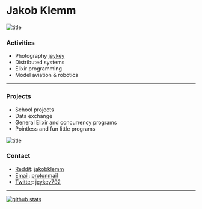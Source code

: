 # Jakob Klemm

![title](https://jeykey.net/img/scroll/13.jpg)

### Activities
- Photography [jeykey](https://jeykey.net)
- Distributed systems
- Elixir programming
- Model aviation & robotics

---

### Projects
- School projects 
- Data exchange
- General Elixir and concurrency programs
- Pointless and fun little programs

![title](https://jeykey.net/img/scroll/56.jpg)

### Contact
- [Reddit](https://img.icons8.com/officel/16/000000/reddit.png): [jakobklemm](https://reddit.com/u/jakobklemm)
- [Email](https://img.icons8.com/ios/50/000000/email-sign.png): [protonmail](mailto:jakob.klemm@protonmail.com)
- [Twitter](https://img.icons8.com/fluent/48/000000/twitter.png): [jeykey792](https://twitter.com/Jeykey792)

---

[![github stats](https://github-readme-stats.vercel.app/api?username=jakobklemm)](https://github.com/anuraghazra/github-readme-stats)